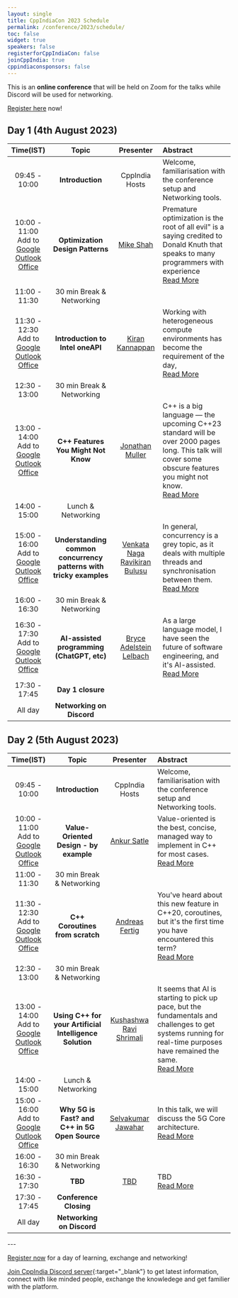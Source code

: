 ```yaml
---
layout: single
title: CppIndiaCon 2023 Schedule
permalink: /conference/2023/schedule/
toc: false
widget: true
speakers: false
registerforCppIndiaCon: false
joinCppIndia: true
cppindiaconsponsors: false
---
```

<!-- TODO: Change the time slots without 15 min breaks. If agreed add a seperate line for break -->
<!-- <a href="/conference/2022/invites/invite2022_inbal.ics" id="session-invite" style="display:none;">
    <img src="\assets\images\SessionPost\session_invite.png" alt="Add to Calendar" title="Add this talk to Calendar">
</a> -->

This is an **online conference** that will be held on Zoom for the talks while Discord will be used for networking. 

[Register here](/conference/2023/CppIndiaCon-reg-form/) now!

<h2> Day 1 (4th August 2023)</h2>

<table>
  <thead>
    <tr>
      <th style="text-align: center">Time(IST)</th>
      <th style="text-align: center">Topic</th>
      <th style="text-align: center">Presenter</th>
      <th style="text-align: left">Abstract</th>
    </tr>
  </thead>
  <tbody>
    <tr>
      <td style="text-align: center">09:45 - 10:00<br></td>
      <td style="text-align: center"><strong>Introduction</strong></td>
      <td style="text-align: center">CppIndia Hosts</td>
      <td style="text-align: left">Welcome, familiarisation with the conference setup and Networking tools.</td>
    </tr>
    <tr>
      <td style="text-align: center">10:00 - 11:00 <br>Add to 
        <a href="https://calendar.google.com/calendar/render?action=TEMPLATE&dates=20230804T043000Z%2F20230804T053000Z&details=Register%20for%20CppIndiaCon%202023%20to%20join%20the%20talk%20https%3A%2F%2Fwww.cppindia.co.in%2Fconference%2F2023%2FCppIndiaCon-reg-form%2F%20&location=Zoom%20Virtual&text=%5BCppIndiaCon%202023%5D%20Optimization%20Design%20Patterns%20by%20Mike%20Shah" target="_blank" style="text-decoration: underline;" title="Save Event in my Calendar">Google</a><br>
        <a href="https://outlook.live.com/calendar/0/action/compose?body=Register%20for%20CppIndiaCon%202023%20to%20join%20the%20talk%20https%3A%2F%2Fwww.cppindia.co.in%2Fconference%2F2023%2FCppIndiaCon-reg-form%2F%20&enddt=2023-08-04T05%3A30%3A00%2B00%3A00&location=Zoom%20Virtual&path=%2Fcalendar%2Faction%2Fcompose&rru=addevent&startdt=2023-08-04T04%3A30%3A00%2B00%3A00&subject=%5BCppIndiaCon%202023%5D%20Optimization%20Design%20Patterns%20by%20Mike%20Shah" target="_blank" style="text-decoration: underline;" title="Save Event in my Calendar">Outlook</a><br>
        <a href="https://outlook.office.com/calendar/0/action/compose?body=Register%20for%20CppIndiaCon%202023%20to%20join%20the%20talk%20https%3A%2F%2Fwww.cppindia.co.in%2Fconference%2F2023%2FCppIndiaCon-reg-form%2F%20&enddt=2023-08-04T05%3A30%3A00%2B00%3A00&location=Zoom%20Virtual&path=%2Fcalendar%2Faction%2Fcompose&rru=addevent&startdt=2023-08-04T04%3A30%3A00%2B00%3A00&subject=%5BCppIndiaCon%202023%5D%20Optimization%20Design%20Patterns%20by%20Mike%20Shah" target="_blank" style="text-decoration: underline;" title="Save Event in my Calendar">Office</a><!--Change here-->
      </td>
      <td style="text-align: center"><strong>Optimization Design Patterns</strong></td>
      <td style="text-align: center"><a href="/conference/2023/speakers/mike/">Mike Shah</a></td>
      <td style="text-align: left">
      Premature optimization is the root of all evil" is a saying credited to Donald Knuth that speaks to many programmers with experience <span id="hidden-first" style="display:none">-- nut anecdotally I have observed folks overlooking the next sentence stating: "Yet we should not pass up our opportunities in that critical 3%". In this talk, the audience will be introduced to some common optimization design patterns. I will discuss precomputation, lazy versus eager evaluation, batching, caching, specialization, hinting, hashing, and using your compiler among 'optimization design patterns' that every programmer should be aware of. Examples will be demonstrated in Modern C++, and the goal is for the audience to leave feeling comfortable implementing each optimization design pattern to improve performance of their code.
      </span>
      <a href="#read-more-first" id="read-more-first" style="display:block">Read More</a>
      <a href="#read-less-first" id="read-less-first" style="display:none">Read Less</a>
      </td>
    </tr>
    <tr>
      <td style="text-align: center">11:00 - 11:30</td>
      <td style="text-align: center">30 min Break &amp; Networking</td>
      <td style="text-align: center">&nbsp;</td>
      <td style="text-align: left">&nbsp;</td>
    </tr>
    <tr>
      <td style="text-align: center">11:30 - 12:30 <br>
      Add to 
        <a href="https://calendar.google.com/calendar/render?action=TEMPLATE&dates=20230804T060000Z%2F20230804T070000Z&details=Register%20for%20CppIndiaCon%202023%20to%20join%20the%20talk%20https%3A%2F%2Fwww.cppindia.co.in%2Fconference%2F2023%2FCppIndiaCon-reg-form%2F%20&location=Zoom%20Virtual&text=%5BCppIndiaCon%202023%5D%20Introduction%20to%20Intel%20oneAPI%20by%20Kiran%20Kannappan" target="_blank" style="text-decoration: underline;" title="Save Event in my Calendar">Google</a><br>
        <a href="https://outlook.live.com/calendar/0/action/compose?body=Register%20for%20CppIndiaCon%202023%20to%20join%20the%20talk%20https%3A%2F%2Fwww.cppindia.co.in%2Fconference%2F2023%2FCppIndiaCon-reg-form%2F%20&enddt=2023-08-04T07%3A00%3A00%2B00%3A00&location=Zoom%20Virtual&path=%2Fcalendar%2Faction%2Fcompose&rru=addevent&startdt=2023-08-04T06%3A00%3A00%2B00%3A00&subject=%5BCppIndiaCon%202023%5D%20Introduction%20to%20Intel%20oneAPI%20by%20Kiran%20Kannappan" target="_blank" style="text-decoration: underline;" title="Save Event in my Calendar">Outlook</a><br>
        <a href="https://outlook.office.com/calendar/0/action/compose?body=Register%20for%20CppIndiaCon%202023%20to%20join%20the%20talk%20https%3A%2F%2Fwww.cppindia.co.in%2Fconference%2F2023%2FCppIndiaCon-reg-form%2F%20&enddt=2023-08-04T07%3A00%3A00%2B00%3A00&location=Zoom%20Virtual&path=%2Fcalendar%2Faction%2Fcompose&rru=addevent&startdt=2023-08-04T06%3A00%3A00%2B00%3A00&subject=%5BCppIndiaCon%202023%5D%20Introduction%20to%20Intel%20oneAPI%20by%20Kiran%20Kannappan" target="_blank" style="text-decoration: underline;" title="Save Event in my Calendar">Office</a>
      </td>
      <td style="text-align: center"><strong>Introduction to Intel oneAPI</strong></td>
      <td style="text-align: center"><a href="/conference/2023/speakers/kiran/">Kiran Kannappan</a></td>
      <td style="text-align: left">
      Working with heterogeneous compute environments has become the requirement of the day, <span id="hidden-second" style="display:none"> the ecosystem needed like programming languages, optimization tools still remain different requiring code rewrites. oneAPI an industry initiative by Intel, makes a bold attempt to bridge this gap, providing a unified development system to enhance productivity. Intel also provides oneAPI tools, to work with various compute hardware with one point of entry. This is the language SYCL/DPC++ (Data Parallel C++)
      </span>
      <a href="#read-more-second" id="read-more-second" style="display:block">Read More</a>
      <a href="#read-less-second" id="read-less-second" style="display:none">Read Less</a>
      </td>
    </tr>
    <tr>
      <td style="text-align: center">12:30 - 13:00</td>
      <td style="text-align: center">30 min Break &amp; Networking</td>
      <td style="text-align: center">&nbsp;</td>
      <td style="text-align: left">&nbsp;</td>
    </tr>
    <tr>
      <td style="text-align: center">13:00 - 14:00 <br>Add to 
        <a href="https://calendar.google.com/calendar/render?action=TEMPLATE&dates=20230804T073000Z%2F20230804T083000Z&details=Register%20for%20CppIndiaCon%202023%20to%20join%20the%20talk%20https%3A%2F%2Fwww.cppindia.co.in%2Fconference%2F2023%2FCppIndiaCon-reg-form%2F%20&location=Zoom%20Virtual&text=%5BCppIndiaCon%202023%5D%20C%2B%2B%20Features%20You%20Might%20Not%20Know%20by%20Jonathan%20Muller" target="_blank" style="text-decoration: underline;" title="Save Event in my Calendar">Google</a><br>
        <a href="https://outlook.live.com/calendar/0/action/compose?body=Register%20for%20CppIndiaCon%202023%20to%20join%20the%20talk%20https%3A%2F%2Fwww.cppindia.co.in%2Fconference%2F2023%2FCppIndiaCon-reg-form%2F%20&enddt=2023-08-04T08%3A30%3A00%2B00%3A00&location=Zoom%20Virtual&path=%2Fcalendar%2Faction%2Fcompose&rru=addevent&startdt=2023-08-04T07%3A30%3A00%2B00%3A00&subject=%5BCppIndiaCon%202023%5D%20C%2B%2B%20Features%20You%20Might%20Not%20Know%20by%20Jonathan%20Muller" target="_blank" style="text-decoration: underline;" title="Save Event in my Calendar">Outlook</a><br>
        <a href="https://outlook.office.com/calendar/0/action/compose?body=Register%20for%20CppIndiaCon%202023%20to%20join%20the%20talk%20https%3A%2F%2Fwww.cppindia.co.in%2Fconference%2F2023%2FCppIndiaCon-reg-form%2F%20&enddt=2023-08-04T08%3A30%3A00%2B00%3A00&location=Zoom%20Virtual&path=%2Fcalendar%2Faction%2Fcompose&rru=addevent&startdt=2023-08-04T07%3A30%3A00%2B00%3A00&subject=%5BCppIndiaCon%202023%5D%20C%2B%2B%20Features%20You%20Might%20Not%20Know%20by%20Jonathan%20Muller" target="_blank" style="text-decoration: underline;" title="Save Event in my Calendar">Office</a>
      </td>
      <td style="text-align: center"><strong>C++ Features You Might Not Know</strong></td>
      <td style="text-align: center"><a href="/conference/2023/speakers/jonathan/">Jonathan Muller</a></td>
      <td style="text-align: left">
      C++ is a big language — the upcoming C++23 standard will be over 2000 pages long. This talk will cover some obscure features you might not know. <span id="hidden-third" style="display:none"> We will cover strange syntax like commutative array indexing and complicated declarators, surprising cases of undefined behavior in frequently used operators contrasted with a surprising lack of undefined behavior in operations that really shouldn't work, overlooked language facilities — some of them actually useful, and half-forgotten standard library functions — some of them for good reason.<br> 
      For each feature, we will talk about the what, the why, and how you can use it to write better (or much, *much* worse) C++ programs.  
      </span>
      <a href="#read-more-third" id="read-more-third" style="display:block">Read More</a>
      <a href="#read-less-third" id="read-less-third" style="display:none">Read Less</a>
      </td>
    </tr>
    <tr>
      <td style="text-align: center">14:00 - 15:00 </td>
      <td style="text-align: center">Lunch &amp; Networking</td>
      <td style="text-align: center">&nbsp;</td>
      <td style="text-align: left">&nbsp;</td>
    </tr>
    <tr>
      <td style="text-align: center">15:00 - 16:00 <br>Add to 
        <a href="https://calendar.google.com/calendar/render?action=TEMPLATE&dates=20230804T093000Z%2F20230804T103000Z&details=Register%20for%20CppIndiaCon%202023%20to%20join%20the%20talk%20https%3A%2F%2Fwww.cppindia.co.in%2Fconference%2F2023%2FCppIndiaCon-reg-form%2F%20&location=Zoom%20Virtual&text=%5BCppIndiaCon%202023%5D%20Understanding%20common%20concurrency%20patterns%20with%20tricky%20examples%20by%20Venkata%20Naga%20Ravikiran%20Bulusu" target="_blank" style="text-decoration: underline;" title="Save Event in my Calendar">Google</a><br>
        <a href="https://outlook.live.com/calendar/0/action/compose?body=Register%20for%20CppIndiaCon%202023%20to%20join%20the%20talk%20https%3A%2F%2Fwww.cppindia.co.in%2Fconference%2F2023%2FCppIndiaCon-reg-form%2F%20&enddt=2023-08-04T10%3A30%3A00%2B00%3A00&location=Zoom%20Virtual&path=%2Fcalendar%2Faction%2Fcompose&rru=addevent&startdt=2023-08-04T09%3A30%3A00%2B00%3A00&subject=%5BCppIndiaCon%202023%5D%20Understanding%20common%20concurrency%20patterns%20with%20tricky%20examples%20by%20Venkata%20Naga%20Ravikiran%20Bulusu" target="_blank" style="text-decoration: underline;" title="Save Event in my Calendar">Outlook</a><br>
        <a href="https://outlook.office.com/calendar/0/action/compose?body=Register%20for%20CppIndiaCon%202023%20to%20join%20the%20talk%20https%3A%2F%2Fwww.cppindia.co.in%2Fconference%2F2023%2FCppIndiaCon-reg-form%2F%20&enddt=2023-08-04T10%3A30%3A00%2B00%3A00&location=Zoom%20Virtual&path=%2Fcalendar%2Faction%2Fcompose&rru=addevent&startdt=2023-08-04T09%3A30%3A00%2B00%3A00&subject=%5BCppIndiaCon%202023%5D%20Understanding%20common%20concurrency%20patterns%20with%20tricky%20examples%20by%20Venkata%20Naga%20Ravikiran%20Bulusu" target="_blank" style="text-decoration: underline;" title="Save Event in my Calendar">Office</a>
      </td>
      <td style="text-align: center"><strong>Understanding common concurrency patterns with tricky examples</strong></td>
      <td style="text-align: center"><a href="/conference/2023/speakers/ravikiran/">Venkata Naga Ravikiran Bulusu</a></td>
      <td style="text-align: left">
      In general, concurrency is a grey topic, as it deals with multiple threads and synchronisation between them. <span id="hidden-fourth" style="display:none"> 
      In my talk, I would focus on a few tricky Inter Process Communication (IPC) scenarios/examples from old linux literature.
      Discuss ways to solve them using modern C++ techniques and tools to analyze the concurrency in depth.
      </span>
      <a href="#read-more-fourth" id="read-more-fourth" style="display:block">Read More</a>
      <a href="#read-less-fourth" id="read-less-fourth" style="display:none">Read Less</a>
      </td>
    </tr>
    <tr>
      <td style="text-align: center">16:00 - 16:30 </td>
      <td style="text-align: center">30 min Break &amp; Networking</td>
      <td style="text-align: center">&nbsp;</td>
      <td style="text-align: left">&nbsp;</td>
    </tr>
    <tr>
      <td style="text-align: center">16:30 - 17:30 <br>Add to 
        <a href="https://calendar.google.com/calendar/render?action=TEMPLATE&dates=20230804T110000Z%2F20230804T120000Z&details=Register%20for%20CppIndiaCon%202023%20to%20join%20the%20talk%20https%3A%2F%2Fwww.cppindia.co.in%2Fconference%2F2023%2FCppIndiaCon-reg-form%2F%20&location=Zoom%20Virtual&text=%5BCppIndiaCon%202023%5D%20AI-assisted%20programming%20%28ChatGPT%2C%20etc%29%20by%20Bryce%20Adelstein%20Lelbachu" target="_blank" style="text-decoration: underline;" title="Save Event in my Calendar">Google</a><br>
        <a href="https://outlook.live.com/calendar/0/action/compose?body=Register%20for%20CppIndiaCon%202023%20to%20join%20the%20talk%20https%3A%2F%2Fwww.cppindia.co.in%2Fconference%2F2023%2FCppIndiaCon-reg-form%2F%20&enddt=2023-08-04T12%3A00%3A00%2B00%3A00&location=Zoom%20Virtual&path=%2Fcalendar%2Faction%2Fcompose&rru=addevent&startdt=2023-08-04T11%3A00%3A00%2B00%3A00&subject=%5BCppIndiaCon%202023%5D%20AI-assisted%20programming%20%28ChatGPT%2C%20etc%29%20by%20Bryce%20Adelstein%20Lelbach" target="_blank" style="text-decoration: underline;" title="Save Event in my Calendar">Outlook</a><br>
        <a href="https://outlook.office.com/calendar/0/action/compose?body=Register%20for%20CppIndiaCon%202023%20to%20join%20the%20talk%20https%3A%2F%2Fwww.cppindia.co.in%2Fconference%2F2023%2FCppIndiaCon-reg-form%2F%20&enddt=2023-08-04T12%3A00%3A00%2B00%3A00&location=Zoom%20Virtual&path=%2Fcalendar%2Faction%2Fcompose&rru=addevent&startdt=2023-08-04T11%3A00%3A00%2B00%3A00&subject=%5BCppIndiaCon%202023%5D%20AI-assisted%20programming%20%28ChatGPT%2C%20etc%29%20by%20Bryce%20Adelstein%20Lelbach" target="_blank" style="text-decoration: underline;" title="Save Event in my Calendar">Office</a>
      </td>
      <td style="text-align: center"><strong>AI-assisted programming (ChatGPT, etc)</strong></td>
      <td style="text-align: center"><a href="/conference/2023/speakers/bryce/">Bryce Adelstein Lelbach </a></td>
      <td style="text-align: left">
      As a large language model, I have seen the future of software engineering, and it's AI-assisted. <span id="hidden-fifth" style="display:none"> Welcome to the world of AI-Assisted Software Engineering. In this talk, my colleague Bryce will present an overview of the latest AI tools that are revolutionizing the way software engineers write code and solve problems, with a special focus on how these tools can benefit C++ developers.<br>
      The emergence of large language models like GPT has opened up exciting new possibilities in software engineering. Tools like GitHub Copilot have shown that AI can be a game-changer for code generation, helping developers write code faster and more efficiently than ever before. Meanwhile, AI-powered root-cause analysis tools like ChatDBG, cwhy, and profilers can help developers identify and fix problems in their code more quickly and accurately than ever before.<br>
      AI-assisted software engineering will transform the way developers work, making it easier to write better code. Bryce and I are excited about the potential of these tools to evolve the way we build software, and we're thrilled to share our insights with you at this C++ conference. So come join us and let's explore the future of software engineering together!<br>
      [ Note: This abstract was co-authored by GPT-4. ]
      </span>
      <a href="#read-more-fifth" id="read-more-fifth" style="display:block">Read More</a>
      <a href="#read-less-fifth" id="read-less-fifth" style="display:none">Read Less</a>
      </td>
    </tr>
    <tr>
      <td style="text-align: center">17:30 - 17:45 </td>
      <td style="text-align: center"><strong>Day 1 closure</strong></td>
      <td style="text-align: center">&nbsp;</td>
      <td style="text-align: left">&nbsp;</td>
    </tr>
    <tr>
      <td style="text-align: center">All day</td>
      <td style="text-align: center"><strong>Networking on Discord</strong></td>
      <td style="text-align: center">&nbsp;</td>
      <td style="text-align: left">&nbsp;</td>
    </tr>
  </tbody>
</table>

<!-- ============================================ -->
<h2> Day 2 (5th August 2023)</h2>

<table>
  <thead>
    <tr>
      <th style="text-align: center">Time(IST)</th>
      <th style="text-align: center">Topic</th>
      <th style="text-align: center">Presenter</th>
      <th style="text-align: left">Abstract</th>
    </tr>
  </thead>
  <tbody>
    <tr>
      <td style="text-align: center">09:45 - 10:00<br></td>
      <td style="text-align: center"><strong>Introduction</strong></td>
      <td style="text-align: center">CppIndia Hosts</td>
      <td style="text-align: left">Welcome, familiarisation with the conference setup and Networking tools.</td>
    </tr>
    <tr>
      <td style="text-align: center">10:00 - 11:00 <br>Add to 
        <a href="https://calendar.google.com/calendar/render?action=TEMPLATE&dates=20230805T043000Z%2F20230805T053000Z&details=Register%20for%20CppIndiaCon%202023%20to%20join%20the%20talk%20https%3A%2F%2Fwww.cppindia.co.in%2Fconference%2F2023%2FCppIndiaCon-reg-form%2F%20&location=Zoom%20Virtual&text=%5BCppIndiaCon%202023%5D%20Value-Oriented%20Design%20-%20by%20example%20by%20Ankur%20Satle" target="_blank" style="text-decoration: underline;" title="Save Event in my Calendar">Google</a><br>
        <a href="https://outlook.live.com/calendar/0/action/compose?body=Register%20for%20CppIndiaCon%202023%20to%20join%20the%20talk%20https%3A%2F%2Fwww.cppindia.co.in%2Fconference%2F2023%2FCppIndiaCon-reg-form%2F%20&enddt=2023-08-05T05%3A30%3A00%2B00%3A00&location=Zoom%20Virtual&path=%2Fcalendar%2Faction%2Fcompose&rru=addevent&startdt=2023-08-05T04%3A30%3A00%2B00%3A00&subject=%5BCppIndiaCon%202023%5D%20Value-Oriented%20Design%20-%20by%20example%20by%20Ankur%20Satle" target="_blank" style="text-decoration: underline;" title="Save Event in my Calendar">Outlook</a><br>
        <a href="https://outlook.office.com/calendar/0/action/compose?body=Register%20for%20CppIndiaCon%202023%20to%20join%20the%20talk%20https%3A%2F%2Fwww.cppindia.co.in%2Fconference%2F2023%2FCppIndiaCon-reg-form%2F%20&enddt=2023-08-05T05%3A30%3A00%2B00%3A00&location=Zoom%20Virtual&path=%2Fcalendar%2Faction%2Fcompose&rru=addevent&startdt=2023-08-05T04%3A30%3A00%2B00%3A00&subject=%5BCppIndiaCon%202023%5D%20Value-Oriented%20Design%20-%20by%20example%20by%20Ankur%20Satle" target="_blank" style="text-decoration: underline;" title="Save Event in my Calendar">Office</a>
      </td>
      <td style="text-align: center"><strong>Value-Oriented Design - by example</strong></td>
      <td style="text-align: center"><a href="/conference/2023/speakers/ankur/">Ankur Satle
      </a></td>
      <td style="text-align: left">
      Value-oriented is the best, concise, managed way to implement in C++ for most cases. <span id="hidden-sixth" style="display:none"> We will discuss in this session how we can unlearn old ways of manually doing things & costs that object-oriented approaches levy on us with simplicity, correctness, compiler-generated ways of value-oriented programming. The practical examples are intended to drive home this approach in practical scenarios.  
      </span>
      <a href="#read-more-sixth" id="read-more-sixth" style="display:block">Read More</a>
      <a href="#read-less-sixth" id="read-less-sixth" style="display:none">Read Less</a>
      </td>
    </tr>
    <tr>
      <td style="text-align: center">11:00 - 11:30 </td>
      <td style="text-align: center">30 min Break &amp; Networking</td>
      <td style="text-align: center">&nbsp;</td>
      <td style="text-align: left">&nbsp;</td>
    </tr>
    <tr>
      <td style="text-align: center">11:30 - 12:30 <br>Add to 
        <a href="https://calendar.google.com/calendar/render?action=TEMPLATE&dates=20230805T060000Z%2F20230805T070000Z&details=Register%20for%20CppIndiaCon%202023%20to%20join%20the%20talk%20https%3A%2F%2Fwww.cppindia.co.in%2Fconference%2F2023%2FCppIndiaCon-reg-form%2F%20&location=Zoom%20Virtual&text=%5BCppIndiaCon%202023%5D%20C%2B%2B%20Coroutines%20from%20scratch%20by%20Andreas%20Fertig" target="_blank" style="text-decoration: underline;" title="Save Event in my Calendar">Google</a><br>
        <a href="https://outlook.live.com/calendar/0/action/compose?body=Register%20for%20CppIndiaCon%202023%20to%20join%20the%20talk%20https%3A%2F%2Fwww.cppindia.co.in%2Fconference%2F2023%2FCppIndiaCon-reg-form%2F%20&enddt=2023-08-05T07%3A00%3A00%2B00%3A00&location=Zoom%20Virtual&path=%2Fcalendar%2Faction%2Fcompose&rru=addevent&startdt=2023-08-05T06%3A00%3A00%2B00%3A00&subject=%5BCppIndiaCon%202023%5D%20C%2B%2B%20Coroutines%20from%20scratch%20by%20Andreas%20Fertig" target="_blank" style="text-decoration: underline;" title="Save Event in my Calendar">Outlook</a><br>
        <a href="https://outlook.office.com/calendar/0/action/compose?body=Register%20for%20CppIndiaCon%202023%20to%20join%20the%20talk%20https%3A%2F%2Fwww.cppindia.co.in%2Fconference%2F2023%2FCppIndiaCon-reg-form%2F%20&enddt=2023-08-05T07%3A00%3A00%2B00%3A00&location=Zoom%20Virtual&path=%2Fcalendar%2Faction%2Fcompose&rru=addevent&startdt=2023-08-05T06%3A00%3A00%2B00%3A00&subject=%5BCppIndiaCon%202023%5D%20C%2B%2B%20Coroutines%20from%20scratch%20by%20Andreas%20Fertig" target="_blank" style="text-decoration: underline;" title="Save Event in my Calendar">Office</a>
      </td>
      <td style="text-align: center"><strong>C++ Coroutines from scratch</strong></td>
      <td style="text-align: center"><a href="/conference/2023/speakers/andreas/">Andreas Fertig</a></td>
      <td style="text-align: left">
      You've heard about this new feature in C++20, coroutines, but it's the first time you have encountered this term? <span id="hidden-seventh" style="display:none">  Then this talk is what you're looking for. We start from the beginning with just "normal" functions. Next, we introduce coroutines. 
      Using them, we explore the various customization points C++ offers. We look at what the new keywords co_await, co_yield, and co_return are for. 
      Sadly, we also have to talk about how to write a generator for a coroutine since there is no STL part for that in C++20. 
      Another distinction we make is between cooperative and preemptive multitasking, opening the door for another beauty of coroutines, why we don't need locks. 
      By the end of this talk, you've learned what coroutines are and where you can use them.  
      </span>
      <a href="#read-more-seventh" id="read-more-seventh" style="display:block">Read More</a>
      <a href="#read-less-seventh" id="read-less-seventh" style="display:none">Read Less</a>
      </td>
    </tr>
    <tr>
      <td style="text-align: center">12:30 - 13:00</td>
      <td style="text-align: center">30 min Break &amp; Networking</td>
      <td style="text-align: center">&nbsp;</td>
      <td style="text-align: left">&nbsp;</td>
    </tr>
    <tr>
      <td style="text-align: center">13:00 - 14:00 <br><!--Change here-->Add to 
        <a href="https://calendar.google.com/calendar/render?action=TEMPLATE&dates=20230805T073000Z%2F20230805T083000Z&details=Register%20for%20CppIndiaCon%202023%20to%20join%20the%20talk%20https%3A%2F%2Fwww.cppindia.co.in%2Fconference%2F2023%2FCppIndiaCon-reg-form%2F%20&location=Zoom%20Virtual&text=%5BCppIndiaCon%202023%5D%20Using%20C%2B%2B%20for%20your%20Artificial%20Intelligence%20Solution%20by%20Kushashwa%20Ravi%20Shrimali" target="_blank" style="text-decoration: underline;" title="Save Event in my Calendar">Google</a><br>
        <a href="https://outlook.live.com/calendar/0/action/compose?body=Register%20for%20CppIndiaCon%202023%20to%20join%20the%20talk%20https%3A%2F%2Fwww.cppindia.co.in%2Fconference%2F2023%2FCppIndiaCon-reg-form%2F%20&enddt=2023-08-05T08%3A30%3A00%2B00%3A00&location=Zoom%20Virtual&path=%2Fcalendar%2Faction%2Fcompose&rru=addevent&startdt=2023-08-05T07%3A30%3A00%2B00%3A00&subject=%5BCppIndiaCon%202023%5D%20Using%20C%2B%2B%20for%20your%20Artificial%20Intelligence%20Solution%20by%20Kushashwa%20Ravi%20Shrimali" target="_blank" style="text-decoration: underline;" title="Save Event in my Calendar">Outlook</a><br>
        <a href="https://outlook.office.com/calendar/0/action/compose?body=Register%20for%20CppIndiaCon%202023%20to%20join%20the%20talk%20https%3A%2F%2Fwww.cppindia.co.in%2Fconference%2F2023%2FCppIndiaCon-reg-form%2F%20&enddt=2023-08-05T08%3A30%3A00%2B00%3A00&location=Zoom%20Virtual&path=%2Fcalendar%2Faction%2Fcompose&rru=addevent&startdt=2023-08-05T07%3A30%3A00%2B00%3A00&subject=%5BCppIndiaCon%202023%5D%20Using%20C%2B%2B%20for%20your%20Artificial%20Intelligence%20Solution%20by%20Kushashwa%20Ravi%20Shrimali" target="_blank" style="text-decoration: underline;" title="Save Event in my Calendar">Office</a>
      </td>
      <td style="text-align: center"><strong>Using C++ for your Artificial Intelligence Solution</strong></td>
      <td style="text-align: center"><a href="/conference/2023/speakers/ravi/">Kushashwa Ravi Shrimali</a></td>
      <td style="text-align: left">
      It seems that AI is starting to pick up pace, but the fundamentals and challenges to get systems running for real-time purposes have remained the same. <span id="hidden-eighth" style="display:none">  While Python has surely been the go-to language to train huge AI models, the ability of C++ to efficiently implement the protocols and perform the inference hasn't declined. From deploying models, communicating the data payload with cloud services, to efficiently merging with other pipelines in a product, C++ can do an amazing job. It's a fact, that the journey from having trained a model to detect accidents from a traffic feed to deploying the model in real-time in a traffic light system, is not so smooth. These times demand immediate results with decent accuracy, and hence performance is also a fair factor to judge a system's success. Using C++ for AI systems can help optimize the memory usage and performance. Consider a scenario of a traffic light detection based braking system. For a car driving at 30-40 km/h, a couple of additional seconds in model inference can pass or fail your entire ADAS function from the customer's perspective, irrespective of how good your model is. Storing and performing inference on the real time data is also a challenge, and how and when to leverage the available resources in a system is a good knowledge to have. This talk aims to give the audience a detailed overview on how to use C++ for their Artificial Intelligence systems or pipelines. Just being generally aware about the possible alternatives, goes a long way, and this talk will just do that. 
      </span>
      <a href="#read-more-eighth" id="read-more-eighth" style="display:block">Read More</a>
      <a href="#read-less-eighth" id="read-less-eighth" style="display:none">Read Less</a>
      </td>
    </tr>
    <tr>
      <td style="text-align: center">14:00 - 15:00</td>
      <td style="text-align: center">Lunch &amp; Networking</td>
      <td style="text-align: center">&nbsp;</td>
      <td style="text-align: left">&nbsp;</td>
    </tr>
    <tr>
      <td style="text-align: center">15:00 - 16:00 <br><!--Change here-->Add to 
        <a href="https://calendar.google.com/calendar/render?action=TEMPLATE&dates=20230805T093000Z%2F20230805T103000Z&details=Register%20for%20CppIndiaCon%202023%20to%20join%20the%20talk%20https%3A%2F%2Fwww.cppindia.co.in%2Fconference%2F2023%2FCppIndiaCon-reg-form%2F%20&location=Zoom%20Virtual&text=%5BCppIndiaCon%202023%5D%20Why%205G%20is%20Fast%3F%20and%20C%2B%2B%20in%205G%20Open%20Source%20by%20Selvakumar%20Jawahar" target="_blank" style="text-decoration: underline;" title="Save Event in my Calendar">Google</a><br>
        <a href="https://outlook.live.com/calendar/0/action/compose?body=Register%20for%20CppIndiaCon%202023%20to%20join%20the%20talk%20https%3A%2F%2Fwww.cppindia.co.in%2Fconference%2F2023%2FCppIndiaCon-reg-form%2F%20&enddt=2023-08-05T10%3A30%3A00%2B00%3A00&location=Zoom%20Virtual&path=%2Fcalendar%2Faction%2Fcompose&rru=addevent&startdt=2023-08-05T09%3A30%3A00%2B00%3A00&subject=%5BCppIndiaCon%202023%5D%20Why%205G%20is%20Fast%3F%20and%20C%2B%2B%20in%205G%20Open%20Source%20by%20Selvakumar%20Jawahar" target="_blank" style="text-decoration: underline;" title="Save Event in my Calendar">Outlook</a><br>
        <a href="https://outlook.office.com/calendar/0/action/compose?body=Register%20for%20CppIndiaCon%202023%20to%20join%20the%20talk%20https%3A%2F%2Fwww.cppindia.co.in%2Fconference%2F2023%2FCppIndiaCon-reg-form%2F%20&enddt=2023-08-05T10%3A30%3A00%2B00%3A00&location=Zoom%20Virtual&path=%2Fcalendar%2Faction%2Fcompose&rru=addevent&startdt=2023-08-05T09%3A30%3A00%2B00%3A00&subject=%5BCppIndiaCon%202023%5D%20Why%205G%20is%20Fast%3F%20and%20C%2B%2B%20in%205G%20Open%20Source%20by%20Selvakumar%20Jawahar" target="_blank" style="text-decoration: underline;" title="Save Event in my Calendar">Office</a>
      </td>
      <td style="text-align: center"><strong>Why 5G is Fast? and C++ in 5G Open Source</strong></td>
      <td style="text-align: center"><a href="/conference/2023/speakers/selvakumar/">Selvakumar Jawahar</a></td>
      <td style="text-align: left">
      In this talk, we will discuss the 5G Core architecture. <span id="hidden-ninth" style="display:none"> 
       Also, we will introduce several open-source C++-based frameworks which implement 5G components. By the end of this talk, attendees will be able to understand how 5G Core architecture works, and it should motivate them to experiment with 5G libraries written in C++.  
      </span>
      <a href="#read-more-ninth" id="read-more-ninth" style="display:block">Read More</a>
      <a href="#read-less-ninth" id="read-less-ninth" style="display:none">Read Less</a>
      </td>
    </tr>
    <tr>
      <td style="text-align: center">16:00 - 16:30</td>
      <td style="text-align: center">30 min Break &amp; Networking</td>
      <td style="text-align: center">&nbsp;</td>
      <td style="text-align: left">&nbsp;</td>
    </tr>
    <tr>
      <td style="text-align: center">16:30 - 17:30</td>
      <td style="text-align: center"><strong>TBD</strong></td>
      <td style="text-align: center"><a href=" ">TBD </a></td>
      <td style="text-align: left">
      TBD <span id="hidden-tenth" style="display:none"> 
      </span>
      <a href="#read-more-tenth" id="read-more-tenth" style="display:block">Read More</a>
      <a href="#read-less-tenth" id="read-less-tenth" style="display:none">Read Less</a>
      </td>
    </tr>
    <tr>
      <td style="text-align: center">17:30 - 17:45</td>
      <td style="text-align: center"><strong>Conference Closing</strong></td>
      <td style="text-align: center">&nbsp;</td>
      <td style="text-align: left">&nbsp;</td>
    </tr>
    <tr>
      <td style="text-align: center">All day</td>
      <td style="text-align: center"><strong>Networking on Discord</strong></td>
      <td style="text-align: center">&nbsp;</td>
      <td style="text-align: left">&nbsp;</td>
    </tr>
  </tbody>
</table>
---

[Register now](/conference/2023/CppIndiaCon-reg-form/) for a day of learning, exchange and networking!

[Join CppIndia Discord server](https://discord.gg/Wz42tX5){:target="_blank"} to get latest information, connect with like minded people, exchange the knowledege and get familier with the platform.
<!-- Networking Tables will remain open on CppIndia **Discord server** for networking whole day. Please [join CppIndia discord channel](https://discord.gg/Wz42tX5){:target="_blank"}. -->

<script>
document.addEventListener('DOMContentLoaded', () => {
  document.getElementById('read-more-first').addEventListener('click', function() {
    read_more('hidden-first', 'read-more-first', 'read-less-first')
  });
  document.getElementById('read-less-first').addEventListener('click', function() {
    read_less('hidden-first', 'read-more-first', 'read-less-first')
  });

  document.getElementById('read-more-second').addEventListener('click', function() {
    read_more('hidden-second', 'read-more-second', 'read-less-second')
  });
  document.getElementById('read-less-second').addEventListener('click', function() {
    read_less('hidden-second', 'read-more-second', 'read-less-second')
  });

  document.getElementById('read-more-third').addEventListener('click', function() {
    read_more('hidden-third', 'read-more-third', 'read-less-third')
  });
  document.getElementById('read-less-third').addEventListener('click', function() {
    read_less('hidden-third', 'read-more-third', 'read-less-third')
  });

  document.getElementById('read-more-fourth').addEventListener('click', function() {
    read_more('hidden-fourth', 'read-more-fourth', 'read-less-fourth')
  });
  document.getElementById('read-less-fourth').addEventListener('click', function() {
    read_less('hidden-fourth', 'read-more-fourth', 'read-less-fourth')
  });

  document.getElementById('read-more-fifth').addEventListener('click', function() {
    read_more('hidden-fifth', 'read-more-fifth', 'read-less-fifth')
  });
  document.getElementById('read-less-fifth').addEventListener('click', function() {
    read_less('hidden-fifth', 'read-more-fifth', 'read-less-fifth')
  });
// ==========================
  document.getElementById('read-more-sixth').addEventListener('click', function() {
    read_more('hidden-sixth', 'read-more-sixth', 'read-less-sixth')
  });
  document.getElementById('read-less-sixth').addEventListener('click', function() {
    read_less('hidden-sixth', 'read-more-sixth', 'read-less-sixth')
  });

  document.getElementById('read-more-seventh').addEventListener('click', function() {
    read_more('hidden-seventh', 'read-more-seventh', 'read-less-seventh')
  });
  document.getElementById('read-less-seventh').addEventListener('click', function() {
    read_less('hidden-seventh', 'read-more-seventh', 'read-less-seventh')
  });

  document.getElementById('read-more-eighth').addEventListener('click', function() {
    read_more('hidden-eighth', 'read-more-eighth', 'read-less-eighth')
  });
  document.getElementById('read-less-eighth').addEventListener('click', function() {
    read_less('hidden-eighth', 'read-more-eighth', 'read-less-eighth')
  });

  document.getElementById('read-more-ninth').addEventListener('click', function() {
    read_more('hidden-ninth', 'read-more-ninth', 'read-less-ninth')
  });
  document.getElementById('read-less-fourth').addEventListener('click', function() {
    read_less('hidden-ninth', 'read-more-ninth', 'read-less-ninth')
  });

  document.getElementById('read-more-tenth').addEventListener('click', function() {
    read_more('hidden-tenth', 'read-more-tenth', 'read-less-tenth')
  });
  document.getElementById('read-less-tenth').addEventListener('click', function() {
    read_less('hidden-tenth', 'read-more-tenth', 'read-less-tenth')
  });
});
</script>
